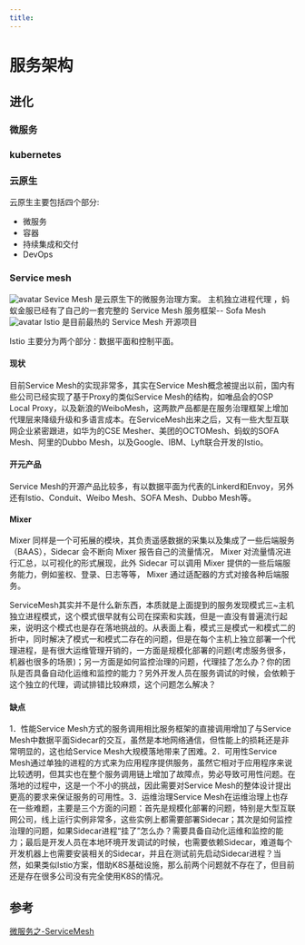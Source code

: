 ```yaml
---
title:
---
```

# 服务架构
## 进化 
### 微服务
### kubernetes
### 云原生
云原生主要包括四个部分:

- 微服务
- 容器
- 持续集成和交付
- DevOps


### Service mesh 
![avatar](https://upload-images.jianshu.io/upload_images/3144413-37463a2c78d63d22.jpg?imageMogr2/auto-orient/strip|imageView2/2/w/1170/format/webp)
Sevice Mesh 是云原生下的微服务治理方案。
主机独立进程代理
，蚂蚁金服已经有了自己的一套完整的 Service Mesh 服务框架-- Sofa Mesh
![avatar](https://img2018.cnblogs.com/blog/1837087/201910/1837087-20191025182722274-240580979.png)
Istio 是目前最热的 Service Mesh 开源项目

Istio 主要分为两个部分：数据平面和控制平面。

#### 现状
目前Service Mesh的实现非常多，其实在Service Mesh概念被提出以前，国内有些公司已经实现了基于Proxy的类似Service Mesh的结构，如唯品会的OSP Local Proxy，以及新浪的WeiboMesh，这两款产品都是在服务治理框架上增加代理层来降级升级和多语言成本。在ServiceMesh出来之后，又有一些大型互联网企业紧密跟进，如华为的CSE Mesher、美团的OCTOMesh、蚂蚁的SOFA Mesh、阿里的Dubbo Mesh，以及Google、IBM、Lyft联合开发的Istio。
#### 开元产品
Service Mesh的开源产品比较多，有以数据平面为代表的Linkerd和Envoy，另外还有Istio、Conduit、Weibo Mesh、SOFA Mesh、Dubbo Mesh等。
#### Mixer
Mixer 同样是一个可拓展的模块，其负责遥感数据的采集以及集成了一些后端服务（BAAS），Sidecar 会不断向 Mixer 报告自己的流量情况， Mixer 对流量情况进行汇总，以可视化的形式展现，此外 Sidecar 可以调用 Mixer 提供的一些后端服务能力，例如鉴权、登录、日志等等， Mixer 通过适配器的方式对接各种后端服务。

ServiceMesh其实并不是什么新东西，本质就是上面提到的服务发现模式三~主机独立进程模式，这个模式很早就有公司在探索和实践，但是一直没有普遍流行起来，说明这个模式也是存在落地挑战的。从表面上看，模式三是模式一和模式二的折中，同时解决了模式一和模式二存在的问题，但是在每个主机上独立部署一个代理进程，是有很大运维管理开销的，一方面是规模化部署的问题(考虑服务很多，机器也很多的场景)；另一方面是如何监控治理的问题，代理挂了怎么办？你的团队是否具备自动化运维和监控的能力？另外开发人员在服务调试的时候，会依赖于这个独立的代理，调试排错比较麻烦，这个问题怎么解决？

#### 缺点
1．性能Service Mesh方式的服务调用相比服务框架的直接调用增加了与Service Mesh中数据平面Sidecar的交互，虽然是本地网络通信，但性能上的损耗还是非常明显的，这也给Service Mesh大规模落地带来了困难。2．可用性Service Mesh通过单独的进程的方式来为应用程序提供服务，虽然它相对于应用程序来说比较透明，但其实也在整个服务调用链上增加了故障点，势必导致可用性问题。在落地的过程中，这是一个不小的挑战，因此需要对Service Mesh的整体设计提出更高的要求来保证服务的可用性。3．运维治理Service Mesh在运维治理上也存在一些难题，主要是三个方面的问题：首先是规模化部署的问题，特别是大型互联网公司，线上运行实例非常多，这些实例上都需要部署Sidecar；其次是如何监控治理的问题，如果Sidecar进程“挂了”怎么办？需要具备自动化运维和监控的能力；最后是开发人员在本地环境开发调试的时候，也需要依赖Sidecar，难道每个开发机器上也需要安装相关的Sidecar，并且在测试前先启动Sidecar进程？当然，如果类似Istio方案，借助K8S基础设施，那么前两个问题就不存在了，但目前还是存在很多公司没有完全使用K8S的情况。

## 参考

[微服务之-ServiceMesh](https://www.jianshu.com/p/27a742e349f7)